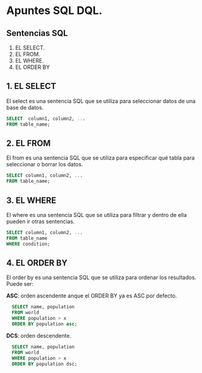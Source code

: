 # Apuntes SQL DQL.
## Sentencias SQL
1. EL SELECT.
2. EL FROM.
3. EL WHERE.
4. EL ORDER BY
## 1. EL SELECT
El select es una sentencia SQL que se utiliza para seleccionar datos de una base de datos.
```sql
SELECT  column1, column2, ...
FROM table_name;
```

##  2. EL FROM
El from es una sentencia SQL que se utiliza para especificar qué tabla para seleccionar o borrar los datos.

```sql
SELECT column1, column2, ...
FROM table_name;
```

##  3.  EL WHERE
El where es una sentencia SQL que se utiliza para filtrar y dentro de ella pueden ir otras sentencias.

```sql
SELECT column1, column2, ...
FROM table_name
WHERE condition;
```
##  4. EL ORDER BY
El  order by  es una sentencia SQL que se utiliza para ordenar los resultados. Puede
ser:

**ASC**: orden ascendente anque el ORDER BY ya es ASC por defecto.

```sql
  SELECT name, population
  FROM world
  WHERE population > x
  ORDER BY population asc;
```

**DCS**: orden descendente.

```sql
  SELECT name, population
  FROM world
  WHERE population > x
  ORDER BY population dsc;
```


